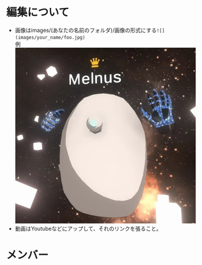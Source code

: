 ﻿# 編集について  
  
- 画像はimages/(あなたの名前のフォルダ)/画像の形式にする`![](images/your_name/foo.jpg)`  
例 ![](images/melnus/20191221175603_1.jpg)  
- 動画はYoutubeなどにアップして、それのリンクを張ること。  

# メンバー



